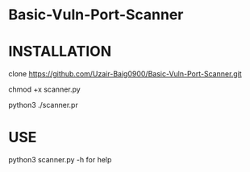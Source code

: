 # Basic-Vuln-Port-Scanner

#  INSTALLATION
clone https://github.com/Uzair-Baig0900/Basic-Vuln-Port-Scanner.git

chmod +x scanner.py

python3 ./scanner.pr

#  USE
python3 scanner.py -h for help
